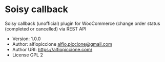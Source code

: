 # Soisy callback
Soisy callback (unofficial) plugin for WooCommerce (change order status (completed or cancelled) via REST API

* Version: 1.0.0
* Author: alfiopiccione <alfio.piccione@gmail.com>
* Author URI: https://alfiopiccione.com/
* License GPL 2
